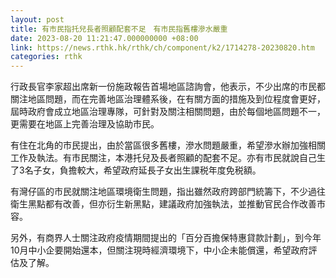 ```yaml
---
layout: post
title: 有市民指托兒長者照顧配套不足　有市民指舊樓滲水嚴重
date: 2023-08-20 11:21:47.000000000 +08:00
link: https://news.rthk.hk/rthk/ch/component/k2/1714278-20230820.htm
categories: rthk
---
```


行政長官李家超出席新一份施政報告首場地區諮詢會，他表示，不少出席的市民都關注地區問題，而在完善地區治理體系後，在有關方面的措施及到位程度會更好，屆時政府會成立地區治理專隊，可針對及關注相關問題，由於每個地區問題不一，更需要在地區上完善治理及協助市民。

有住在北角的市民提出，由於當區很多舊樓，滲水問題嚴重，希望滲水辦加強相關工作及執法。有市民關注，本港托兒及長者照顧的配套不足。亦有市民就說自己生了3名子女，負擔較大，希望政府延長子女出生課税年度免税額。

有灣仔區的市民就關注地區環境衛生問題，指出雖然政府跨部門統籌下，不少過往衛生黑點都有改善，但亦衍生新黑點，建議政府加強執法，並推動官民合作改善市容。

另外，有商界人士關注政府疫情期間提出的「百分百擔保特惠貸款計劃」，到今年10月中小企要開始還本，但關注現時經濟環境下，中小企未能償還，希望政府評估及了解。
